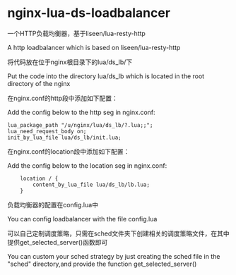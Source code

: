 nginx-lua-ds-loadbalancer
=========================

一个HTTP负载均衡器，基于liseen/lua-resty-http

A http loadbalancer which is based on liseen/lua-resty-http


将代码放在位于nginx根目录下的lua/ds_lb/下

Put the code into the directory lua/ds_lb which is located in the root directory of the nginx


在nginx.conf的http段中添加如下配置：

Add the config below to the http seg in nginx.conf:

    lua_package_path "/u/nginx/lua/ds_lb/?.lua;;";
    lua_need_request_body on;
    init_by_lua_file lua/ds_lb/init.lua;
    
在nginx.conf的location段中添加如下配置：

Add the config below to the location seg in nginx.conf:

        location / {
            content_by_lua_file lua/ds_lb/lb.lua;
        }
        

负载均衡器的配置在config.lua中

You can config loadbalancer with the file config.lua


可以自己定制调度策略，只需在sched文件夹下创建相关的调度策略文件，在其中提供get_selected_server()函数即可

You can custom your sched strategy by just creating the sched file in the "sched" directory,and provide the function get_selected_server()
